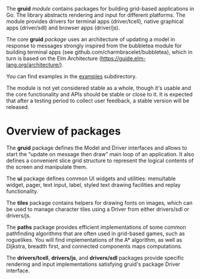 The **gruid** *module* contains packages for building grid-based applications in
Go.  The library abstracts rendering and input for different platforms. The
module provides drivers for terminal apps (driver/tcell), native graphical apps
(driver/sdl) and browser apps (driver/js). 

The core **gruid** *package* uses an architecture of updating a model in
response to messages strongly inspired from the bubbletea module for building
terminal apps (see github.com/charmbracelet/bubbletea), which in turn is based
on the Elm Architecture (https://guide.elm-lang.org/architecture/).

You can find examples in the [examples](github.com/anaseto/gruid/examples/)
subdirectory.

The module is not yet considered stable as a whole, though it's usable and the
core functionality and APIs should be stable or close to it. It is expected
that after a testing period to collect user feedback, a stable version will be
released.

# Overview of packages

The **gruid** package defines the Model and Driver interfaces and allows to
start the “update on message then draw” main loop of an application. It also
defines a convenient slice grid structure to represent the logical contents of
the screen and manipulate them.

The **ui** package defines common UI widgets and utilities: menu/table widget,
pager, text input, label, styled text drawing facilities and replay
functionality.

The **tiles** package contains helpers for drawing fonts on images, which can
be used to manage character tiles using a Driver from either drivers/sdl or
drivers/js.

The **paths** package provides efficient implementations of some common
pathfinding algorithms that are often used in grid-based games, such as
roguelikes. You will find implementations of the A\* algorithm, as well as
Dijkstra, breadth first, and connected components maps computations.

The **drivers/tcell**, **drivers/js**, and **drivers/sdl** packages provide
specific rendering and input implementations satisfying gruid's package Driver
interface.
